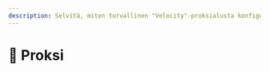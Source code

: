 ```yaml
---
description: Selvitä, miten turvallinen "Velocity"-proksialusta konfiguroidaan.
---
```


# 🔀 Proksi
